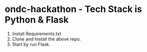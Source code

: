# ondc-hackathon - Tech Stack is Python & Flask
1. Install Requirements.txt
2. Clone and Install the above repo.
3. Start by run Flask.
